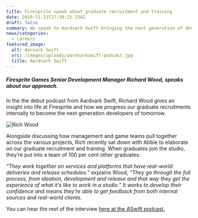 ```yaml
---
title: Firesprite speak about graduate recruitment and training
date: 2019-11-13T17:39:22.234Z
draft: false
summary: We speak to Aardvark Swift bringing the next generation of developers.
news/categories:
  - careers
featured_image:
  alt: Aarvark Swift
  src: /images/uploads/aardvarkswift-podcast.jpg
  title: Aardvark Swift
---
```

##### Firesprite Games Senior Development Manager Richard Wood, speaks about our approach.

In the the debut podcast from Aardvark Swift, Richard Wood gives an insight into life at Firesprite and how we progress our graduate recruitments internally to become the next generation developers of tomorrow.

![Rich Wood](/images/uploads/Richard-Wood-2-768x553.jpg "Rich Wood")



Alongside discussing how management and game teams pull together across the various projects,  Rich recently sat down with Abbie to elaborate on our graduate recruitment and training. When graduates join the studio, they’re put into a team of 100 per cent other graduates:

*“They work together on services and platforms that have real-world deliveries and release schedules.”* explains Wood, *“They go through the full process, from ideation, development and release and that way they get the experience of what it’s like to work in a studio.” It works to develop their confidence and means they’re able to get feedback from both internal sources and real-world clients.*

You can hear the rest of the interview [here at the ASwift podcast.](https://aswift.com/2020/01/debut-aardvark-swift-podcast-1-richard-wood-firesprite-games/)
